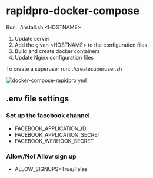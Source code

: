 # rapidpro-docker-compose

Run: ./install.sh \<HOSTNAME\>

1. Update server
2. Add the given \<HOSTNAME\> to the configuration files
3. Build and create docker containers
4. Update Nginx configuration files
  
To create a superuser run: ./createsuperuser.sh


![docker-compose-rapidpro yml](https://user-images.githubusercontent.com/48926694/193571380-2396d509-ab28-412c-b386-c2f5ee526cec.png)

## .env file settings
### Set up the facebook channel
* FACEBOOK_APPLICATION_ID
* FACEBOOK_APPLICATION_SECRET
* FACEBOOK_WEBHOOK_SECRET
### Allow/Not Allow sign up
* ALLOW_SIGNUPS=True/False

